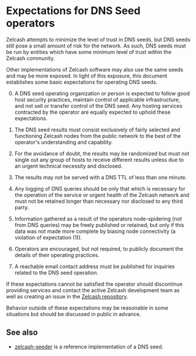 Expectations for DNS Seed operators
====================================

Zelcash attempts to minimize the level of trust in DNS seeds,
but DNS seeds still pose a small amount of risk for the network.
As such, DNS seeds must be run by entities which have some minimum
level of trust within the Zelcash community.

Other implementations of Zelcash software may also use the same
seeds and may be more exposed. In light of this exposure, this
document establishes some basic expectations for operating DNS seeds.

0. A DNS seed operating organization or person is expected to follow good
host security practices, maintain control of applicable infrastructure,
and not sell or transfer control of the DNS seed. Any hosting services
contracted by the operator are equally expected to uphold these expectations.

1. The DNS seed results must consist exclusively of fairly selected and
functioning Zelcash nodes from the public network to the best of the
operator's understanding and capability.

2. For the avoidance of doubt, the results may be randomized but must not
single out any group of hosts to receive different results unless due to an
urgent technical necessity and disclosed.

3. The results may not be served with a DNS TTL of less than one minute.

4. Any logging of DNS queries should be only that which is necessary
for the operation of the service or urgent health of the Zelcash
network and must not be retained longer than necessary nor disclosed
to any third party.

5. Information gathered as a result of the operators node-spidering
(not from DNS queries) may be freely published or retained, but only
if this data was not made more complete by biasing node connectivity
(a violation of expectation (1)).

6. Operators are encouraged, but not required, to publicly document the
details of their operating practices.

7. A reachable email contact address must be published for inquiries
related to the DNS seed operation.

If these expectations cannot be satisfied the operator should discontinue
providing services and contact the active Zelcash development team as well as
creating an issue in the [Zelcash repository](https://github.com/zelcash/zelcash).

Behavior outside of these expectations may be reasonable in some
situations but should be discussed in public in advance.

See also
----------
- [zelcash-seeder](https://github.com/zelcash/zelcash-seeder) is a reference
  implementation of a DNS seed.
